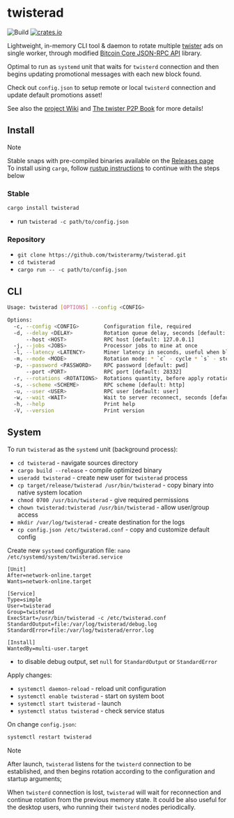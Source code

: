 # twisterad

![Build](https://github.com/twisterarmy/twisterad/actions/workflows/build.yml/badge.svg)
[![crates.io](https://img.shields.io/crates/v/twisterad.svg)](https://crates.io/crates/twisterad)

Lightweight, in-memory CLI tool & daemon to rotate multiple [twister](https://github.com/twisterarmy/twister-core) ads on single worker,
through modified [Bitcoin Core JSON-RPC API](https://github.com/twisterarmy/rust-twistercore-rpc) library.

Optimal to run as `systemd` unit that waits for `twisterd` connection and then begins updating promotional messages with each new block found.

Check out `config.json` to setup remote or local `twisterd` connection and update default promotions asset!

See also the [project Wiki](https://github.com/twisterarmy/twisterad/wiki) and [The twister P2P Book](https://twisterarmy.github.io/book/twisterad/) for more details!

## Install

> [!NOTE]
> Stable snaps with pre-compiled binaries available on the [Releases page](https://github.com/twisterarmy/twisterad/releases)\
> To install using `cargo`, follow [rustup instructions](https://rustup.rs/) to continue with the steps below

### Stable

``` bash
cargo install twisterad
```
* run `twisterad -c path/to/config.json`

### Repository

* `git clone https://github.com/twisterarmy/twisterad.git`
* `cd twisterad`
* `cargo run -- -c path/to/config.json`

## CLI

``` bash
Usage: twisterad [OPTIONS] --config <CONFIG>

Options:
  -c, --config <CONFIG>        Configuration file, required
  -d, --delay <DELAY>          Rotation queue delay, seconds [default: 60]
      --host <HOST>            RPC host [default: 127.0.0.1]
  -j, --jobs <JOBS>            Processor jobs to mine at once
  -l, --latency <LATENCY>      Miner latency in seconds, useful when blocks are being generated too quickly
  -m, --mode <MODE>            Rotation mode: * `c` - cycle * `s` - stop, disable worker [default: c]
  -p, --password <PASSWORD>    RPC password [default: pwd]
      --port <PORT>            RPC port [default: 28332]
  -r, --rotations <ROTATIONS>  Rotations quantity, before apply rotation `mode`
  -s, --scheme <SCHEME>        RPC scheme [default: http]
  -u, --user <USER>            RPC user [default: user]
  -w, --wait <WAIT>            Wait to server reconnect, seconds [default: 900]
  -h, --help                   Print help
  -V, --version                Print version
```

## System

To run `twisterad` as the `systemd` unit (background process):

* `cd twisterad` - navigate sources directory
* `cargo build --release` - compile optimized binary
* `useradd twisterad` - create new user for `twisterad` process
* `cp target/release/twisterad /usr/bin/twisterad` - copy binary into native system location
* `chmod 0700 /usr/bin/twisterad` - give required permissions
* `chown twisterad:twisterad /usr/bin/twisterad` - allow user/group access
* `mkdir /var/log/twisterad` - create destination for the logs
* `cp config.json /etc/twisterad.conf` - copy and customize default config

Create new `systemd` configuration file: `nano /etc/systemd/system/twisterad.service`

``` twisterad.service
[Unit]
After=network-online.target
Wants=network-online.target

[Service]
Type=simple
User=twisterad
Group=twisterad
ExecStart=/usr/bin/twisterad -c /etc/twisterad.conf
StandardOutput=file:/var/log/twisterad/debug.log
StandardError=file:/var/log/twisterad/error.log

[Install]
WantedBy=multi-user.target
```
* to disable debug output, set `null` for `StandardOutput` or `StandardError`

Apply changes:

* `systemctl daemon-reload` - reload unit configuration
* `systemctl enable twisterad` - start on system boot
* `systemctl start twisterad` - launch
* `systemctl status twisterad` - check service status

On change `config.json`:

``` bash
systemctl restart twisterad
```

> [!NOTE]
> After launch, `twisterad` listens for the `twisterd` connection to be established,
> and then begins rotation according to the configuration and startup arguments;
>
> When `twisterd` connection is lost, `twisterad` will wait for reconnection
> and continue rotation from the previous memory state. It could be also useful for the desktop
> users, who running their `twisterd` nodes periodically.
